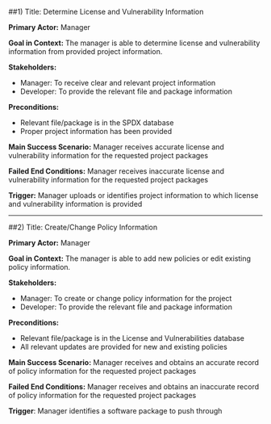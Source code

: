 
##1) Title:  Determine License and Vulnerability Information 

**Primary Actor:**  Manager

**Goal in Context:** The manager is able to determine license and vulnerability information from provided project information.

**Stakeholders:** 
+ Manager: To receive clear and relevant project information 
+ Developer: To provide the relevant file and package information

**Preconditions:**
+ Relevant file/package is in the SPDX database
+ Proper project information has been provided

**Main Success Scenario:** Manager receives accurate license and vulnerability information for the requested project packages

**Failed End Conditions:** Manager receives inaccurate license and vulnerability information for the requested project packages

**Trigger:** Manager uploads or identifies project information to which license and vulnerability information is provided

  ------------------------------------------------------------------------------------------------------------------ 
##2) Title: Create/Change Policy Information
  
**Primary Actor:** Manager
  
**Goal in Context:** The manager is able to add new policies or edit existing policy information.
  
**Stakeholders:**
+ Manager: To create or change policy information for the project
+ Developer: To provide the relevant file and package information  

**Preconditions:**
+ Relevant file/package is in the License and Vulnerabilities database
+ All relevant updates are provided for new and existing policies 
  
**Main Success Scenario:** Manager receives and obtains an accurate record of policy information for the requested project packages
  
**Failed End Conditions:** Manager receives and obtains an inaccurate record of policy information for the requested project packages

**Trigger**: Manager identifies a software package to push through
